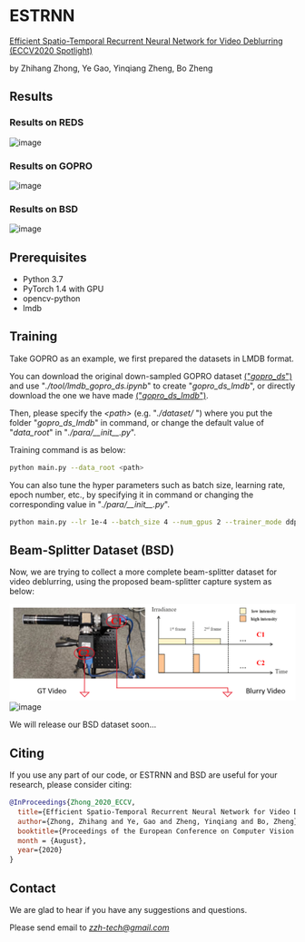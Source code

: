 # ESTRNN
[Efficient Spatio-Temporal Recurrent Neural Network for Video Deblurring (ECCV2020 Spotlight)](http://www.ecva.net/papers/eccv_2020/papers_ECCV/papers/123510188.pdf)  

by Zhihang Zhong, Ye Gao, Yinqiang Zheng, Bo Zheng


## Results
### Results on REDS
![image](./imgs/reds.gif)


### Results on GOPRO
![image](./imgs/gopro.gif)


### Results on BSD
![image](./imgs/bsd.gif)


## Prerequisites
- Python 3.7
- PyTorch 1.4 with GPU
- opencv-python
- lmdb


## Training
Take GOPRO as an example, we first prepared the datasets in LMDB format.  

You can download the original down-sampled GOPRO dataset [("*gopro_ds*")](https://drive.google.com/file/d/1vZutfe4pjm9anDtdJPc1f3mu62pDtXt_/view?usp=sharing) and use "*./tool/lmdb_gopro_ds.ipynb*" to create "*gopro_ds_lmdb*", or directly download the one we have made  [("*gopro_ds_lmdb*")](https://drive.google.com/file/d/1uJDxMnTAJ3KSm2oCikIe8Vt80KXMGq3N/view?usp=sharing).

Then, please specify the *\<path\>* (e.g. "*./dataset/* ") where you put the folder "*gopro_ds_lmdb*" in command, or change the default value of "*data_root*" in "*./para/\_\_init\_\_.py*".

Training command is as below:

```bash
python main.py --data_root <path>
```

You can also tune the hyper parameters such as batch size, learning rate, epoch number, etc., by specifying it in command or changing the corresponding value in "*./para/\_\_init\_\_.py*".   
```bash
python main.py --lr 1e-4 --batch_size 4 --num_gpus 2 --trainer_mode ddp
```


## Beam-Splitter Dataset (BSD)
Now, we are trying to collect a more complete beam-splitter dataset for video deblurring, using the proposed beam-splitter capture system as below:  

![image](./imgs/bsd_system.png)
![image](./imgs/bsd_demo.gif)


We will release our BSD dataset soon...

## Citing
If you use any part of our code, or ESTRNN and BSD are useful for your research, please consider citing:

```bibtex
@InProceedings{Zhong_2020_ECCV,
  title={Efficient Spatio-Temporal Recurrent Neural Network for Video Deblurring},
  author={Zhong, Zhihang and Ye, Gao and Zheng, Yinqiang and Bo, Zheng},
  booktitle={Proceedings of the European Conference on Computer Vision (ECCV)},
  month = {August},
  year={2020}
}
```

## Contact
We are glad to hear if you have any suggestions and questions.  

Please send email to *zzh-tech@gmail.com*
